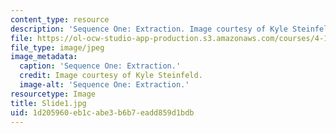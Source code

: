 ```yaml
---
content_type: resource
description: 'Sequence One: Extraction. Image courtesy of Kyle Steinfeld.'
file: https://ol-ocw-studio-app-production.s3.amazonaws.com/courses/4-184-architectural-design-workshop-collage-method-and-form-spring-2004/1d205960eb1cabe3b6b7eadd859d1bdb_Slide1.jpg
file_type: image/jpeg
image_metadata:
  caption: 'Sequence One: Extraction.'
  credit: Image courtesy of Kyle Steinfeld.
  image-alt: 'Sequence One: Extraction.'
resourcetype: Image
title: Slide1.jpg
uid: 1d205960-eb1c-abe3-b6b7-eadd859d1bdb
---
```

